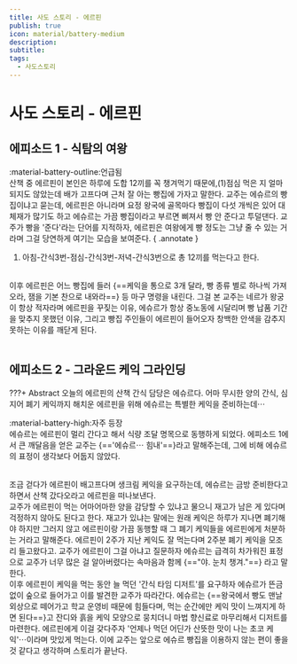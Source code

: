```yaml
---
title: 사도 스토리 - 에르핀
publish: true
icon: material/battery-medium
description:
subtitle: 
tags:
  - 사도스토리
---
```


# 사도 스토리 - 에르핀

## 에피소드 1 - 식탐의 여왕
<span class="badge badge-version"><span class="badge-icon">:material-battery-outline:</span>언급됨</span>
<br>
산책 중 에르핀이 본인은 하루에 도합 12끼를 꼭 챙겨먹기 때문에,(1)점심 먹은 지 얼마 되지도 않았는데 배가 고프다며 근처 잘 아는 빵집에 가자고 말한다. 교주는 에슈르의 빵집이냐고 묻는데, 에르핀은 아니라며 요정 왕국에 골목마다 빵집이 다섯 개씩은 있어 대체재가 많기도 하고 에슈르는 가끔 빵집이라고 부르면 삐져서 빵 안 준다고 투덜댄다. 교주가 빵을 '준다'라는 단어를 지적하자, 에르핀은 여왕에게 빵 정도는 그냥 줄 수 있는 거라며 그걸 당연하게 여기는 모습을 보여준다. 
{ .annotate }

1. 아침-간식3번-점심-간식3번-저녁-간식3번으로 총 12끼를 먹는다고 한다.

<br>
이후 에르핀은 어느 빵집에 들러 {==케익을 통으로 3개 달라, 빵 종류 별로 하나씩 가져오라, 잼을 기본 찬으로 내와라==} 등 마구 명령을 내린다. 그걸 본 교주는 네르가 왕궁이 항상 적자라며 에르핀을 꾸짖는 이유, 에슈르가 항상 중노동에 시달리며 빵 납품 기간을 맞추지 못했던 이유, 그리고 빵집 주인들이 에르핀이 들어오자 창백한 안색을 감추지 못하는 이유를 깨닫게 된다.
<br>
<br>

## 에피소드 2 - 그라운드 케익 그라인딩
???+ Abstract
    오늘의 에르핀의 산책 간식 담당은 에슈르다. 어마 무시한 양의 간식, 심지어 폐기 케익까지 해치운 에르핀을 위해 에슈르는 특별한 케익을 준비하는데⋯

<span class="badge badge-version"><span class="badge-icon">:material-battery-high:</span>자주 등장</span>
<br>
에슈르는 에르핀이 멀리 간다고 해서 식량 조달 명목으로 동행하게 되었다. 에피소드 1에서 큰 깨달음을 얻은 교주는 {=='에슈르⋯ 힘내'==}라고 말해주는데, 그에 비해 에슈르의 표정이 생각보다 어둡지 않았다. 

<br>
조금 걷다가 에르핀이 배고프다며 생크림 케익을 요구하는데, 에슈르는 금방 준비한다고 하면서 산책 갔다오라고 에르핀을 떠나보낸다. 

<br>
교주가 에르핀이 먹는 어마어마한 양을 감당할 수 있냐고 물으니 재고가 남은 게 있다며 걱정하지 않아도 된다고 한다. 재고가 있냐는 말에는 원래 케익은 하루가 지나면 폐기해야 하지만 그러지 않고 에르핀이랑 가끔 동행할 때 그 폐기 케익들을 에르핀에게 처분하는 거라고 말해준다. 에르핀이 2주가 지난 케익도 잘 먹는다며 2주분 폐기 케익을 모조리 들고왔다고. 교주가 에르핀이 그걸 아냐고 질문하자 에슈르는 급격히 차가워진 표정으로 교주가 너무 많은 걸 알아버렸다는 속마음과 함께 {=="야. 눈치 챙겨."==} 라고 말한다.

<br>
이후 에르핀이 케익을 먹는 동안 늘 먹던 '간식 타임 디저트'를 요구하자 에슈르가 뜬금없이 숲으로 들어가고 이를 발견한 교주가 따라간다. 에슈르는 {==왕국에서 빵도 맨날 외상으로 떼어가고 학교 운영비 때문에 힘들다며, 먹는 순간에만 케익 맛이 느껴지게 하면 된다==}고 잔디와 흙을 케익 모양으로 뭉치더니 마법 향신료로 마무리해서 디저트를 마련한다. 에르핀에게 이걸 갖다주자 '언제나 먹던 어딘가 산뜻한 맛이 나는 초코 케익'⋯이라며 맛있게 먹는다. 이에 교주는 앞으로 에슈르 빵집을 이용하지 않는 편이 좋을 것 같다고 생각하며 스토리가 끝난다.
<br>
<br>


